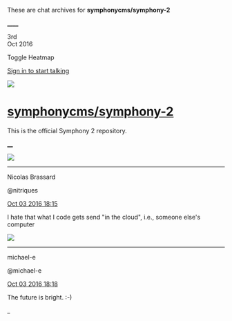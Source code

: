 These are chat archives for **symphonycms/symphony-2**

[__](/symphonycms/symphony-2/archives/2016/10/04)[__](/symphonycms/symphony-2/archives/2016/10/02)

3rd  
Oct 2016

Toggle Heatmap

[Sign in to start talking](/login?action=login&button=archive-login)

![](https://avatars-02.gitter.im/group/iv/3/57542c45c43b8c601977197e?s=48)

#  [symphonycms/symphony-2](/symphonycms/symphony-2)

This is the official Symphony 2 repository.

[ __](/orgs/symphonycms/rooms "More symphonycms rooms")

![](https://avatars1.githubusercontent.com/u/771169?v=3&s=30)

____

Nicolas Brassard

@nitriques

[Oct 03 2016
18:15](https://gitter.im/symphonycms/symphony-2?at=57f2a0453c59573f6f05ce5f)

I hate that what I code gets send "in the cloud", i.e., someone else's
computer

![](https://avatars2.githubusercontent.com/u/40072?v=3&s=30)

____

michael-e

@michael-e

[Oct 03 2016
18:18](https://gitter.im/symphonycms/symphony-2?at=57f2a0f2d45d7f0f525cc9ef)

The future is bright. :-)

_

